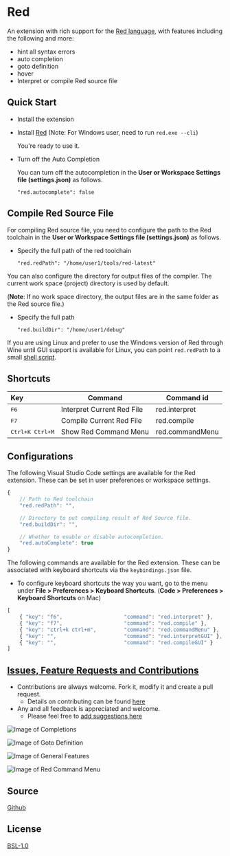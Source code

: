 # Red

An extension with rich support for the [Red language](https://www.red-lang.org/), with features including the following and more:

* hint all syntax errors
* auto completion
* goto definition
* hover
* Interpret or compile Red source file

## Quick Start

* Install the extension
* Install [Red](http://www.red-lang.org/p/download.html) (Note: For Windows user, need to run ```red.exe --cli```)

  You're ready to use it.

* Turn off the Auto Completion

  You can turn off the autocompletion in the **User or Workspace Settings file (settings.json)** as follows.

  ```
  "red.autocomplete": false
  ```

## Compile Red Source File

For compiling Red source file, you need to configure the path to the Red toolchain in the **User or Workspace Settings file (settings.json)** as follows.

* Specify the full path of the red toolchain

  ```
  "red.redPath": "/home/user1/tools/red-latest"
  ```


You can also configure the directory for output files of the compiler. The current work space (project) directory is used by default.

(**Note**: If no work space directory, the output files are in the same folder as the Red source file.)

* Specify the full path

  ```
  "red.buildDir": "/home/user1/debug"
  ```


If you are using Linux and prefer to use the Windows version of Red through Wine until GUI support is available for Linux, you can point `red.redPath` to a small [shell script](https://github.com/red/red/wiki/Visual-Studio-Code-Plugin#running-red-through-wine-on-linux).

## Shortcuts

| Key                       | Command                    | Command id      |
| :------------------------ | -------------------------- | --------------- |
| <kbd>F6</kbd>             | Interpret Current Red File | red.interpret   |
| <kbd>F7</kbd>             | Compile Current Red File   | red.compile     |
| <kbd>Ctrl+K Ctrl+M</kbd>  | Show Red Command Menu      | red.commandMenu |

## Configurations

The following Visual Studio Code settings are available for the Red extension.  These can be set in user preferences or workspace settings.

```javascript
{
    // Path to Red toolchain
    "red.redPath": "",

    // Directory to put compiling result of Red Source file.
    "red.buildDir": "",

    // Whether to enable or disable autocompletion.
    "red.autoComplete": true
}
```

The following commands are available for the Red extension. These can be associated with keyboard shortcuts via the `keybindings.json` file.
* To configure keyboard shortcuts the way you want, go to the menu under **File > Preferences > Keyboard Shortcuts**. (**Code > Preferences > Keyboard Shortcuts** on Mac)

```javascript
[
    { "key": "f6",                    "command": "red.interpret" },
    { "key": "f7",                    "command": "red.compile" },
    { "key": "ctrl+k ctrl+m",         "command": "red.commandMenu" },
    { "key": "",                      "command": "red.interpretGUI" },
    { "key": "",                      "command": "red.compileGUI" }
]
```

## [Issues, Feature Requests and Contributions](https://github.com/red/VScode-extension/issues)

* Contributions are always welcome. Fork it, modify it and create a pull request.
  + Details on contributing can be found [here](https://github.com/red/VScode-extension/wiki/Contribution) 
* Any and all feedback is appreciated and welcome.
  * Please feel free to [add suggestions here](https://github.com/red/VScode-extension/issues)

![Image of Completions](https://raw.githubusercontent.com/red/VScode-extension/master/images/completion.gif)

![Image of Goto Definition](https://raw.githubusercontent.com/red/VScode-extension/master/images/goto-definition.gif)

![Image of General Features](https://raw.githubusercontent.com/red/VScode-extension/master/images/general.gif)

![Image of Red Command Menu](https://raw.githubusercontent.com/red/VScode-extension/master/images/redmenu.gif)

## Source

[Github](https://github.com/red/VScode-extension)
​                
## License

[BSL-1.0](https://raw.githubusercontent.com/red/VScode-extension/master/LICENSE)
